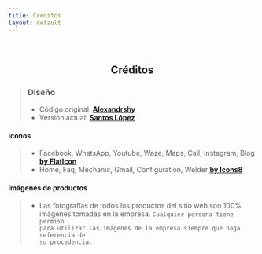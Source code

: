 ```yaml
---
title: Créditos
layout: default
---
```

<br>
<h2 style="text-align:center" title="Creditos de diseño del sitio">Cr&eacute;ditos</h2>

> ### Diseño
> - C&oacute;digo original: **[Alexandrshy](https://github.com/Alexandrshy/widgets/tree/master/assets_2)**
> - Versi&oacute;n actual: **[Santos López](https://santoslopezt.me)**

#### Iconos
> - Facebook, WhatsApp, Youtube, Waze, Maps, Call, Instagram, Blog **[by FlatIcon](https://flaticon.com)**
> - Home, Faq, Mechanic, Gmail, Configuration, Welder **[by Icons8](https://icons8.com)**

#### Imágenes de productos
> - Las fotografías de todos los productos del sitio web son 100% imágenes tomadas en la empresa. <code>Cualquier persona tiene permiso
> para utilizar las imágenes de la empresa siempre que haga referencia de su procedencia.</code>

